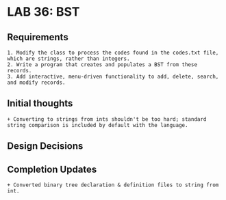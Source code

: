 # LAB 36: BST
## Requirements
    1. Modify the class to process the codes found in the codes.txt file, which are strings, rather than integers.
    2. Write a program that creates and populates a BST from these records. 
    3. Add interactive, menu-driven functionality to add, delete, search, and modify records.

## Initial thoughts
    + Converting to strings from ints shouldn't be too hard; standard string comparison is included by default with the language.

## Design Decisions
     

## Completion Updates
    + Converted binary tree declaration & definition files to string from int.
    